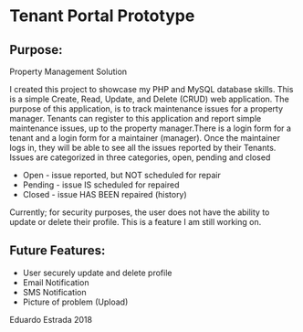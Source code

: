 # Tenant Portal Prototype

## Purpose:
Property Management Solution

I created this project to showcase my PHP and MySQL database skills. This is a simple 
Create, Read, Update, and Delete (CRUD) web application. The purpose of this application, 
is to track maintenance issues for a property manager. Tenants can register to this 
application and report simple maintenance issues, up to the property manager.There is a 
login form for a tenant and a login form for a maintainer (manager). Once the maintainer 
logs in, they will be able to see all the issues reported by their Tenants. Issues are 
categorized in three categories, open, pending and closed

- Open - issue reported, but NOT scheduled for repair
- Pending - issue IS scheduled for repaired
- Closed - issue HAS BEEN repaired (history)

Currently; for security purposes, the user does not have the ability to update or delete 
their profile. This is a feature I am still working on.

## Future Features:

- User securely update and delete profile
- Email Notification
- SMS Notification
- Picture of problem (Upload)

Eduardo Estrada 2018

